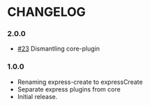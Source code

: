# CHANGELOG

### 2.0.0

- [#23] Dismantling core-plugin

### 1.0.0

- Renaming express-create to expressCreate
- Separate express plugins from core
- Initial release.

[#23]: https://github.com/godaddy/gasket/pull/23
